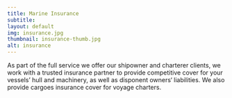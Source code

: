 ```yaml
---
title: Marine Insurance
subtitle:
layout: default
img: insurance.jpg
thumbnail: insurance-thumb.jpg
alt: insurance
---
```

As part of the full service we offer our shipowner and charterer clients, we work with a trusted insurance partner to provide competitive cover for your vessels’ hull and machinery, as well as disponent owners‘ liabilities. We also provide cargoes insurance cover for voyage charters.